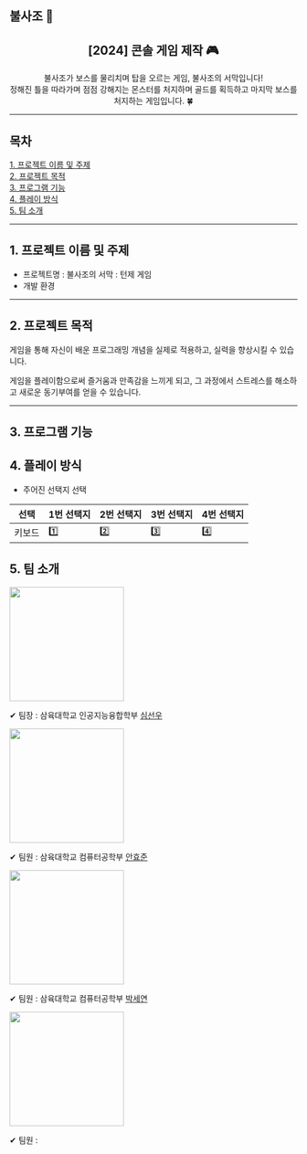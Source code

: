 ## 불사조 🧨 
<div align="center">
<h2>[2024] 콘솔 게임 제작 🎮</h2>
불사조가 보스를 물리치며 탑을 오르는 게임, 불사조의 서막입니다!<br> 정해진 틀을 따라가며 점점 강해지는 몬스터를 처지하며 골드를 획득하고 마지막 보스를 처지하는 게임입니다. 🍀
</div>

---
**목차**
---
[1. 프로젝트 이름 및 주제](#1.-프로젝트-이름-및-주제) <br>
[2. 프로젝트 목적](#2.-프로젝트-목적) <br>
[3. 프로그램 기능](#3.-프로그램-기능) <br>
[4. 플레이 방식](#4.-플레이-방식) <br>
[5. 팀 소개](#5.-팀-소개) <br>

---
**1. 프로젝트 이름 및 주제**
---
- 프로젝트명 : 불사조의 서막 : 턴제 게임 
- 개발 환경 <img alt="" src="https://img.shields.io/badge/IDE-java-007396?style=flat-square&logo=java&logoColor=white"/>




---

**2. 프로젝트 목적**
---
게임을 통해 자신이 배운 프로그래밍 개념을 실제로 적용하고, 실력을 향상시킬 수 있습니다.

게임을 플레이함으로써 즐거움과 만족감을 느끼게 되고, 그 과정에서 스트레스를 해소하고 새로운 동기부여를 얻을 수 있습니다.

---

**3. 프로그램 기능**
---
**4. 플레이 방식**
---

- 주어진 선택지 선택

|선택|1번 선택지|2번 선택지|3번 선택지|4번 선택지|
|---|---|---|---|---|
|키보드| 1️⃣ | 2️⃣ | 3️⃣ | 4️⃣ |


**5. 팀 소개**
---
<img src="https://github.com/javaFirstTeam/start/assets/59754350/e43a1ea4-0ead-4214-81f4-73477cee0190" width="200" height="200"/>

✔ 팀장 : 삼육대학교 인공지능융합학부 [심선우](https://github.com/k168ww)

<img src="https://github.com/javaFirstTeam/start/assets/59754350/e43a1ea4-0ead-4214-81f4-73477cee0190" width="200" height="200"/>

✔ 팀원 : 삼육대학교 컴퓨터공학부 [안효준](https://github.com/hyojunahn111)

<img src="https://github.com/javaFirstTeam/start/assets/59754350/e43a1ea4-0ead-4214-81f4-73477cee0190" width="200" height="200"/>

✔ 팀원 : 삼육대학교 컴퓨터공학부 [박세연](https://github.com/se-3-yeon)

<img src="https://github.com/javaFirstTeam/start/assets/59754350/e43a1ea4-0ead-4214-81f4-73477cee0190" width="200" height="200"/>

✔ 팀원 : 


